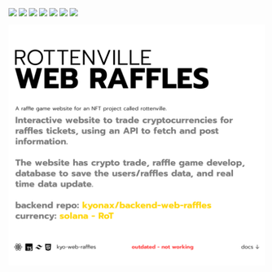 <p align="left"> 
<img src="https://img.shields.io/github/languages/code-size/Kyonax/kyo-web-raffles?logoColor=%23FFD400&labelColor=%23FFD400&color=%23FFD400"/>
<img src="https://img.shields.io/github/languages/top/Kyonax/kyo-web-raffles?logoColor=%23FFD400&labelColor=%23FFD400&color=%23FFD400"/>
<img src="https://img.shields.io/github/last-commit/Kyonax/kyo-web-raffles?logoColor=%23FFD400&labelColor=%23FFD400&color=%23FFD400"/>
<a href="https://www.reddit.com/user/kyonax_on"><img src="https://img.shields.io/reddit/user-karma/combined/kyonax_on?style=social&logo=reddit&logoColor=%23FFD400&labelColor=%23FFD400&color=%23FFD400"/><a/>
<a href="https://twitter.com/kyonax_on_tech" target="_blank"><img src="https://img.shields.io/twitter/url?url=https%3A%2F%2Ftwitter.com%2Fkyonax_on_tech&style=social&logoColor=%23FFD400&label=Twitter"/><a/>
<a href="https://www.instagram.com/is.kyonax/" target="_blank"><img src="https://img.shields.io/twitter/url?url=https%3A%2F%2Finstagram.com%2Fis.kyonax&style=social&logo=instagram&logoColor=%23FFD400&label=Instagram"/><a/>
<a href="https://www.linkedin.com/in/kyonax/" target="_blank"><img src="https://img.shields.io/twitter/url?url=https%3A%2F%2Fwww.linkedin.com%2Fin%2Fkyonax%2F&style=social&logo=linkedin&logoColor=%23FFD400&label=Linkedin"/><a/> 
<p/>

<p align="left">
  <a id="cover" href="#cover">
    <picture>
      <source media="(prefers-color-scheme: dark)" srcset="github/dark.png">
      <img style="white-space:pre-wrap" alt="There are legitimate use cases for null components or logical components.&#10&#10A component has a lifecycle, local state, packs side-effects into useEffect, memoizes calculations in useMemo, orchestrates async ops with suspense, communicates via context, maintains fast response with concurrency. And of course — the entire React ecosystem is available." src="github/light.png">
    </picture>
  </a>
</p>